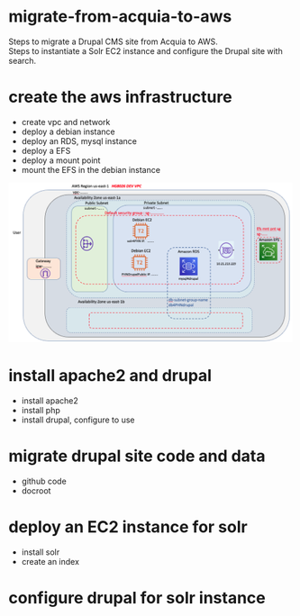 # migrate-from-acquia-to-aws
Steps to migrate a Drupal CMS site from Acquia to AWS.  
Steps to instantiate a Solr EC2 instance and configure the Drupal site with search. 
# create the aws infrastructure
* create vpc and network
* deploy a debian instance
* deploy an RDS, mysql instance
* deploy a EFS
* deploy a mount point
* mount the EFS in the debian instance
<img src="https://github.com/hank-greene/migrate-from-acquia-to-aws/blob/main/00-images/aws-achitecture.png?raw=true" />


# install apache2 and drupal
* install apache2
* install php
* install drupal, configure to use 

# migrate drupal site code and data
* github code
* docroot

# deploy an EC2 instance for solr
* install solr
* create an index

# configure drupal for solr instance
